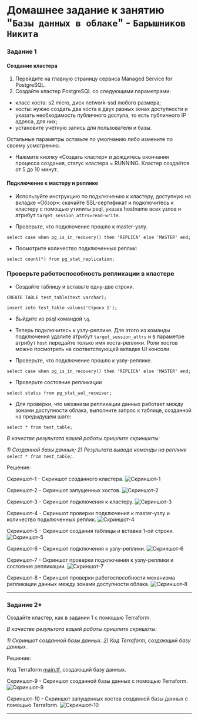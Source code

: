 # Домашнее задание к занятию "`Базы данных в облаке`" - `Барышников Никита`


### Задание 1

#### Создание кластера
1. Перейдите на главную страницу сервиса Managed Service for PostgreSQL.
1. Создайте кластер PostgreSQL со следующими параметрами:
- класс хоста: s2.micro, диск network-ssd любого размера;
- хосты: нужно создать два хоста в двух разных зонах доступности и указать необходимость публичного доступа, то есть публичного IP адреса, для них;
- установите учётную запись для пользователя и базы.

Остальные параметры оставьте по умолчанию либо измените по своему усмотрению.

* Нажмите кнопку «Создать кластер» и дождитесь окончания процесса создания, статус кластера = RUNNING. Кластер создаётся от 5 до 10 минут.

#### Подключение к мастеру и реплике 

* Используйте инструкцию по подключению к кластеру, доступную на вкладке «Обзор»: cкачайте SSL-сертификат и подключитесь к кластеру с помощью утилиты psql, указав hostname всех узлов и атрибут ```target_session_attrs=read-write```.

* Проверьте, что подключение прошло к master-узлу.
```
select case when pg_is_in_recovery() then 'REPLICA' else 'MASTER' end;
```
* Посмотрите количество подключенных реплик:
```
select count(*) from pg_stat_replication;
```

### Проверьте работоспособность репликации в кластере

* Создайте таблицу и вставьте одну-две строки.
```
CREATE TABLE test_table(text varchar);
```
```
insert into test_table values('Строка 1');
```

* Выйдите из psql командой ```\q```.

* Теперь подключитесь к узлу-реплике. Для этого из команды подключения удалите атрибут ```target_session_attrs```  и в параметре атрибут ```host``` передайте только имя хоста-реплики. Роли хостов можно посмотреть на соответствующей вкладке UI консоли.

* Проверьте, что подключение прошло к узлу-реплике.
```
select case when pg_is_in_recovery() then 'REPLICA' else 'MASTER' end;
```
* Проверьте состояние репликации
```
select status from pg_stat_wal_receiver;
```

* Для проверки, что механизм репликации данных работает между зонами доступности облака, выполните запрос к таблице, созданной на предыдущем шаге:
```
select * from test_table;
```

*В качестве результата вашей работы пришлите скриншоты:*

*1) Созданной базы данных;*
*2) Результата вывода команды на реплике ```select * from test_table;```.*

Решение:

Скриншот-1 - Скриншот созданного кластера.
![Скриншот-1](https://github.com/BaryshnikovNV/Databases-and-information-security/blob/main/img/12-09/12.9.1.1_Скриншот_созданного_кластера.png)

Скриншот-2 - Скриншот запущенных хостов.
![Скриншот-2](https://github.com/BaryshnikovNV/Databases-and-information-security/blob/main/img/12-09/12.9.1.2_Скриншот_запущенных_хостов.png)

Скриншот-3 - Скриншот подключения к кластеру.
![Скриншот-3](https://github.com/BaryshnikovNV/Databases-and-information-security/blob/main/img/12-09/12.9.1.3_Скриншот_подключения_к_кластеру.png)

Скриншот-4 - Скриншот проверки подключения к master-узлу и количество подключенных реплик.
![Скриншот-4](https://github.com/BaryshnikovNV/Databases-and-information-security/blob/main/img/12-09/12.9.1.4_Скриншот_проверки_подключения_к_master-узлу_и_количество_подключенных_реплик.png)

Скриншот-5 - Скриншот создания таблицы и вставки 1-ой строки.
![Скриншот-5](https://github.com/BaryshnikovNV/Databases-and-information-security/blob/main/img/12-09/12.9.1.5_Скриншот_создания_таблицы_и_вставки_1-ой_строки.png)

Скриншот-6 - Скриншот подключения к узлу-реплики.
![Скриншот-6](https://github.com/BaryshnikovNV/Databases-and-information-security/blob/main/img/12-09/12.9.1.6_Скриншот_подключения_к_узлу-реплики.png)

Скриншот-7 - Скриншот проверки подключения к узлу-реплики и состояния репликации.
![Скриншот-7](https://github.com/BaryshnikovNV/Databases-and-information-security/blob/main/img/12-09/12.9.1.7_Скриншот_проверки_подключения_к_узлу-реплики_и_состояния_репликации.png)

Скриншот-8 - Скриншот проверки работоспособности механизма репликации данных между зонами доступности облака.
![Скриншот-8](https://github.com/BaryshnikovNV/Databases-and-information-security/blob/main/img/12-09/12.9.1.8_Скриншот_проверки_работоспособности_механизма_репликации_данных.png)

---

### Задание 2*

Создайте кластер, как в задании 1 с помощью Terraform.


*В качестве результата вашей работы пришлите скришоты:*

*1) Скриншот созданной базы данных.*
*2) Код Terraform, создающий базу данных.*

Решение:

Код Terraform [main.tf](./config/12.9/main.tf), создающий базу данных. 

Скриншот-9 - Скриншот созданной базы данных с помощью Terraform.
![Скриншот-9](https://github.com/BaryshnikovNV/Databases-and-information-security/blob/main/img/12-09/12.9.2.1_Скриншот_созданной_базы_данных_с_помощью_Terraform.png)

Скриншот-10 - Скриншот запущенных хостов созданной базы данных с помощью Terraform.
![Скриншот-10](https://github.com/BaryshnikovNV/Databases-and-information-security/blob/main/img/12-09/12.9.2.2_Скриншот_запущенных_хостов_созданной_базы_данных_с_помощью_Terraform.png)

---